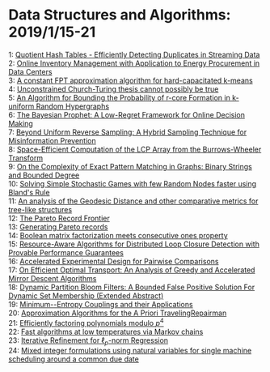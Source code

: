 # Data Structures and Algorithms: 2019/1/15-21  
1: [Quotient Hash Tables - Efficiently Detecting Duplicates in Streaming  Data](https://doi.org/10.48550/arXiv.1901.04358)  
2: [Online Inventory Management with Application to Energy Procurement in  Data Centers](https://doi.org/10.48550/arXiv.1901.04372)  
3: [A constant FPT approximation algorithm for hard-capacitated k-means](https://doi.org/10.48550/arXiv.1901.04628)  
4: [Unconstrained Church-Turing thesis cannot possibly be true](https://doi.org/10.48550/arXiv.1901.04911)  
5: [An Algorithm for Bounding the Probability of r-core Formation in  k-uniform Random Hypergraphs](https://doi.org/10.48550/arXiv.1901.04934)  
6: [The Bayesian Prophet: A Low-Regret Framework for Online Decision Making](https://doi.org/10.48550/arXiv.1901.05028)  
7: [Beyond Uniform Reverse Sampling: A Hybrid Sampling Technique for  Misinformation Prevention](https://doi.org/10.48550/arXiv.1901.05149)  
8: [Space-Efficient Computation of the LCP Array from the Burrows-Wheeler  Transform](https://doi.org/10.48550/arXiv.1901.05226)  
9: [On the Complexity of Exact Pattern Matching in Graphs: Binary Strings  and Bounded Degree](https://doi.org/10.48550/arXiv.1901.05264)  
10: [Solving Simple Stochastic Games with few Random Nodes faster using  Bland's Rule](https://doi.org/10.48550/arXiv.1901.05316)  
11: [An analysis of the Geodesic Distance and other comparative metrics for  tree-like structures](https://doi.org/10.48550/arXiv.1901.05549)  
12: [The Pareto Record Frontier](https://doi.org/10.48550/arXiv.1901.05620)  
13: [Generating Pareto records](https://doi.org/10.48550/arXiv.1901.05621)  
14: [Boolean matrix factorization meets consecutive ones property](https://doi.org/10.48550/arXiv.1901.05797)  
15: [Resource-Aware Algorithms for Distributed Loop Closure Detection with  Provable Performance Guarantees](https://doi.org/10.48550/arXiv.1901.05925)  
16: [Accelerated Experimental Design for Pairwise Comparisons](https://doi.org/10.48550/arXiv.1901.06080)  
17: [On Efficient Optimal Transport: An Analysis of Greedy and Accelerated  Mirror Descent Algorithms](https://doi.org/10.48550/arXiv.1901.06482)  
18: [Dynamic Partition Bloom Filters: A Bounded False Positive Solution For  Dynamic Set Membership (Extended Abstract)](https://doi.org/10.48550/arXiv.1901.06493)  
19: [Minimum--Entropy Couplings and their Applications](https://doi.org/10.48550/arXiv.1901.07530)  
20: [Approximation Algorithms for the A Priori TravelingRepairman](https://doi.org/10.48550/arXiv.1901.06581)  
21: [Efficiently factoring polynomials modulo $p^4$](https://doi.org/10.48550/arXiv.1901.06628)  
22: [Fast algorithms at low temperatures via Markov chains](https://doi.org/10.48550/arXiv.1901.06653)  
23: [Iterative Refinement for $\ell_p$-norm Regression](https://doi.org/10.48550/arXiv.1901.06764)  
24: [Mixed integer formulations using natural variables for single machine  scheduling around a common due date](https://doi.org/10.48550/arXiv.1901.06880)  